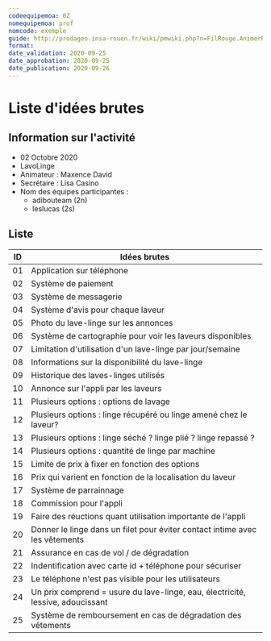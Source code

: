 ```yaml
---
codeequipemoa: 0Z
nomequipemoa: prof
nomcode: exemple
guide: http://prodageo.insa-rouen.fr/wiki/pmwiki.php?n=FilRouge.AnimerRemueMeninge
format:
date_validation: 2020-09-25
date_approbation: 2020-09-25
date_publication: 2020-09-26
---
```


# Liste d'idées brutes

## Information sur l'activité
- 02 Octobre 2020
- LavoLinge
- Animateur : Maxence David
- Secrétaire : Lisa Casino
- Nom des équipes participantes : 
  - adibouteam (2n)
  - leslucas (2s)

## Liste

| ID 	| Idées brutes 	|
|----	|--------------	|
| 01 	| Application sur téléphone       	|
| 02 	| Système de paiement       	|
| 03 	| Système de messagerie         	|
| 04 	| Système d'avis pour chaque laveur             	|
| 05	| Photo du lave-linge sur les annonces             	|
| 06  | Système de cartographie pour voir les laveurs disponibles |
| 07  | Limitation d'utilisation d'un lave-linge par jour/semaine |
| 08  | Informations sur la disponibilité du lave-linge |
| 09  | Historique des laves-linges utilisés |
| 10  | Annonce sur l'appli par les laveurs |
| 11  | Plusieurs options : options de lavage |
| 12  | Plusieurs options : linge récupéré ou linge amené chez le laveur? |
| 13  | Plusieurs options : linge séché ? linge plié ? linge repassé ? |
| 14  | Plusieurs options : quantité de linge par machine |
| 15  | Limite de prix à fixer en fonction des options |
| 16  | Prix qui varient en fonction de la localisation du laveur |
| 17  | Système de parrainnage |
| 18  | Commission pour l'appli |
| 19  | Faire des réuctions quant utilisation importante de l'appli |
| 20  | Donner le linge dans un filet pour éviter contact intime avec les vêtements |
| 21  | Assurance en cas de vol / de dégradation |
| 22  | Indentification avec carte id + téléphone pour sécuriser |
| 23  | Le téléphone n'est pas visible pour les utilisateurs |
| 24  | Un prix comprend = usure du lave-linge, eau, électricité, lessive, adoucissant |
| 25  | Système de remboursement en cas de dégradation des vêtements |
